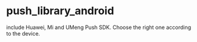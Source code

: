 # push_library_android
include Huawei, Mi and UMeng Push SDK.  Choose the right one according to the device.
